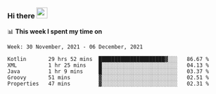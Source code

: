 ### Hi there <a href="https://www.gautamkrishnar.com/"><img src="https://media.giphy.com/media/hvRJCLFzcasrR4ia7z/giphy.gif" width="25px"></a>

📊 **This week I spent my time on**

<!--START_SECTION:waka-->
```text
Week: 30 November, 2021 - 06 December, 2021

Kotlin       29 hrs 52 mins  █████████████████████▓░░░   86.67 % 
XML          1 hr 25 mins    █░░░░░░░░░░░░░░░░░░░░░░░░   04.13 % 
Java         1 hr 9 mins     █░░░░░░░░░░░░░░░░░░░░░░░░   03.37 % 
Groovy       51 mins         ▓░░░░░░░░░░░░░░░░░░░░░░░░   02.51 % 
Properties   47 mins         ▓░░░░░░░░░░░░░░░░░░░░░░░░   02.31 % 
```
<!--END_SECTION:waka-->
